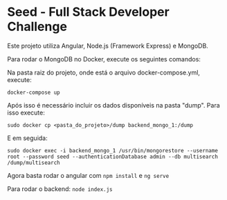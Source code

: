 # Seed - Full Stack Developer Challenge

Este projeto utiliza Angular, Node.js (Framework Express) e MongoDB.

Para rodar o MongoDB no Docker, execute os seguintes comandos: 

Na pasta raiz do projeto, onde está o arquivo docker-compose.yml, execute:

`docker-compose up`

Após isso é necessário incluir os dados disponíveis na pasta "dump". Para isso execute:

`sudo docker cp <pasta_do_projeto>/dump backend_mongo_1:/dump`

E em seguida:

`sudo docker exec -i backend_mongo_1 /usr/bin/mongorestore --username root --password seed --authenticationDatabase admin --db multisearch /dump/multisearch`


Agora basta rodar o angular com `npm install` e `ng serve`

Para rodar o backend: `node index.js`